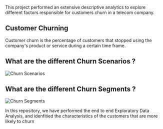 This project performed an extensive descriptive analytics to explore different factors responsible for customers churn in a telecom company.


## Customer Churning 

 Customer churn is the percentage of customers that stopped using the  company's product or service during a certain time    frame.
  
##  What are the different Churn Scenarios ?
   
![Churn Scenarios](https://www.google.com/search?q=What+are+the+different+Churn+Scenarios+%3F&sxsrf=ALiCzsYuM9g2XkkGyw4fms5x46xilQ-tXA:1653547037045&source=lnms&tbm=isch&sa=X&ved=2ahUKEwihs4zexvz3AhWHAqYKHSLoDeMQ_AUoAXoECAEQAw&biw=1366&bih=600&dpr=1#imgrc=2GasiJ277jMGZM)


##  What are the different Churn Segments ?

![Churn Segments](https://raw.githubusercontent.com/pik1989/MLProject-Churn-Analysis-And-Prediction-Model/main/images/Telco4.JPG)

In this repository, we have performed the end to end Exploratory Data Analysis, and idenfitied the characteristics of the customers that are more likely to churn



  